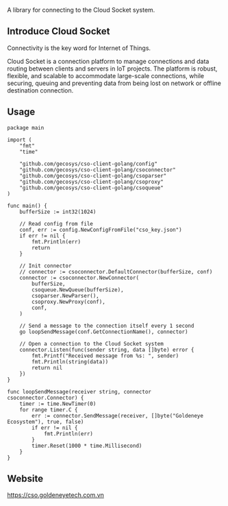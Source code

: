 A library for connecting to the Cloud Socket system.

## Introduce Cloud Socket
Connectivity is the key word for Internet of Things.

Cloud Socket is a connection platform to manage connections and data routing between clients and servers in IoT projects. The platform is robust, flexible, and scalable to accommodate large-scale connections, while securing, queuing and preventing data from being lost on network or offline destination connection.

## Usage
```golang
package main

import (
	"fmt"
	"time"

	"github.com/gecosys/cso-client-golang/config"
	"github.com/gecosys/cso-client-golang/csoconnector"
	"github.com/gecosys/cso-client-golang/csoparser"
	"github.com/gecosys/cso-client-golang/csoproxy"
	"github.com/gecosys/cso-client-golang/csoqueue"
)

func main() {
	bufferSize := int32(1024)

	// Read config from file
	conf, err := config.NewConfigFromFile("cso_key.json")
	if err != nil {
		fmt.Println(err)
		return
	}

	// Init connector
	// connector := csoconnector.DefaultConnector(bufferSize, conf)
	connector := csoconnector.NewConnector(
		bufferSize,
		csoqueue.NewQueue(bufferSize),
		csoparser.NewParser(),
		csoproxy.NewProxy(conf),
		conf,
	)

	// Send a message to the connection itself every 1 second
	go loopSendMessage(conf.GetConnectionName(), connector)

	// Open a connection to the Cloud Socket system
	connector.Listen(func(sender string, data []byte) error {
		fmt.Printf("Received message from %s: ", sender)
		fmt.Println(string(data))
		return nil
	})
}

func loopSendMessage(receiver string, connector csoconnector.Connector) {
	timer := time.NewTimer(0)
	for range timer.C {
		err := connector.SendMessage(receiver, []byte("Goldeneye Ecosystem"), true, false)
		if err != nil {
			fmt.Println(err)
		}
		timer.Reset(1000 * time.Millisecond)
	}
}
```

## Website
https://cso.goldeneyetech.com.vn
